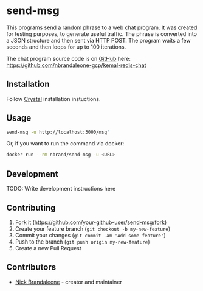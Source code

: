 # send-msg

This programs send a random phrase to a web chat program.
It was created for testing purposes, to generate useful traffic.
The phrase is converted into a JSON structure and then sent via
HTTP POST. The program waits a few seconds and then loops for
up to 100 iterations.

The chat program source code is on [GitHub](https://github.com/) here: https://github.com/nbrandaleone-gcp/kemal-redis-chat

## Installation

Follow [Crystal](https://crystal-lang.org/install/) installation instuctions.

## Usage

```bash
send-msg -u http://localhost:3000/msg"
```

Or, if you want to run the command via docker:

```bash
docker run --rm nbrand/send-msg -u <URL>
```

## Development

TODO: Write development instructions here

## Contributing

1. Fork it (<https://github.com/your-github-user/send-msg/fork>)
2. Create your feature branch (`git checkout -b my-new-feature`)
3. Commit your changes (`git commit -am 'Add some feature'`)
4. Push to the branch (`git push origin my-new-feature`)
5. Create a new Pull Request

## Contributors

- [Nick Brandaleone](https://github.com/your-github-user) - creator and maintainer
